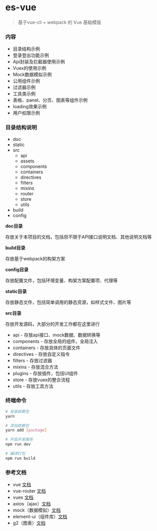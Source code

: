 # es-vue

> 基于vue-cli + webpack 的 Vue 基础模版

### 内容

* 目录结构示例
* 登录登出功能示例
* Api封装及拦截器使用示例
* Vuex的使用示例
* Mock数据模拟示例
* 公用组件示例
* 过滤器示例
* 工具类示例
* 表格、panel、分页、图表等组件示例
* loading效果示例
* 用户权限示例

### 目录结构说明

* doc
* static
* src
    * api
    * assets
    * components
    * containers
    * directives
    * filters
    * mixins
    * router
    * store
    * utils
* build
* config

**doc目录**

存放关于本项目的文档，包括但不限于API接口说明文档、其他说明文档等

**build目录**

存放基于webpack的构架方案

**config目录**

存放配置文件，包括环境变量、构架方案配置项、代理等

**static目录**

存放静态文件，包括简单调用的静态资源，如样式文件、图片等

**src目录**

存放开发源码，大部分的开发工作都在这里进行

* api - 存放api接口、mock数据、数据转换等
* components - 存放全局的组件，全局注入
* containers - 存放具体的页面文件
* directives - 存放自定义指令
* filters - 存放过滤器
* mixins - 存放混合方法
* plugins - 存放插件，包括UI组件
* store - 存放vuex的整合流程
* utils - 存放工具方法

### 终端命令

``` bash
# 安装依赖包
yarn

# 添加依赖包
yarn add [package]

# 开启开发服务
npm run dev

# 编译打包
npm run build
```

### 参考文档

* vue [文档](https://cn.vuejs.org/v2/guide/syntax.html)
* vue-router [文档](https://router.vuejs.org/zh-cn/)
* vuex [文档](https://vuex.vuejs.org/zh-cn/)
* axios（ajax）[文档](https://github.com/mzabriskie/axios)
* mock（数据模拟）[文档](http://mockjs.com/)
* element-ui（组件库）[文档](http://element.eleme.io/#/zh-CN)
* g2（图表）[文档](https://g2.alipay.com/)
